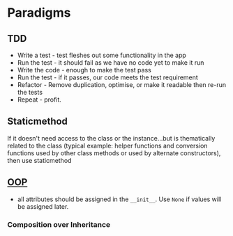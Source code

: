 # Paradigms

## TDD

- Write a test - test fleshes out some functionality in the app
- Run the test - it should fail as we have no code yet to make it run
- Write the code - enough to make the test pass
- Run the test - if it passes, our code meets the test requirement
- Refactor - Remove duplication, optimise, or make it readable then re-run the tests
- Repeat - profit.

## Staticmethod

If it doesn't need access to the class or the instance...but is thematically related to the class (typical example: helper functions and conversion functions used by other class methods or used by alternate constructors), then use staticmethod

## [OOP](OOP)

- all attributes should be assigned in the `__init__`. Use `None` if values will be assigned later.
### Composition over Inheritance
